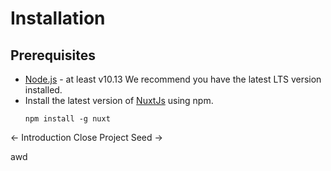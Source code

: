 # Installation

## Prerequisites

- [Node.js](https://nodejs.org/) - at least v10.13 We recommend you have the latest LTS version installed.
- Install the latest version of [NuxtJs](https://nuxtjs.org) using npm.
  ```
  npm install -g nuxt
  ```

<div class="flex justify-between mt-auto w-100">
  <nuxt-link to="/introduction" class="text-teal-500 hover:text-teal-600">
    &#8592; Introduction
  </nuxt-link>
  <nuxt-link to="/clone-project-seed" class="text-teal-500 hover:text-teal-600">
    Close Project Seed &#8594;
  </nuxt-link>
</div>

awd
